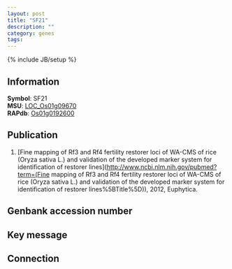```yaml
---
layout: post
title: "SF21"
description: ""
category: genes
tags: 
---
```

{% include JB/setup %}

## Information
__Symbol__: SF21  
__MSU__: [LOC_Os01g09670](http://rice.plantbiology.msu.edu/cgi-bin/ORF_infopage.cgi?orf=LOC_Os01g09670)  
__RAPdb__: [Os01g0192600](http://rapdb.dna.affrc.go.jp/viewer/gbrowse_details/irgsp1?name=Os01g0192600)  

## Publication
1. [Fine mapping of Rf3 and Rf4 fertility restorer loci of WA-CMS of rice (Oryza sativa L.) and validation of the developed marker system for identification of restorer lines](http://www.ncbi.nlm.nih.gov/pubmed?term=(Fine mapping of Rf3 and Rf4 fertility restorer loci of WA-CMS of rice (Oryza sativa L.) and validation of the developed marker system for identification of restorer lines%5BTitle%5D)), 2012, Euphytica.

## Genbank accession number

## Key message

## Connection


